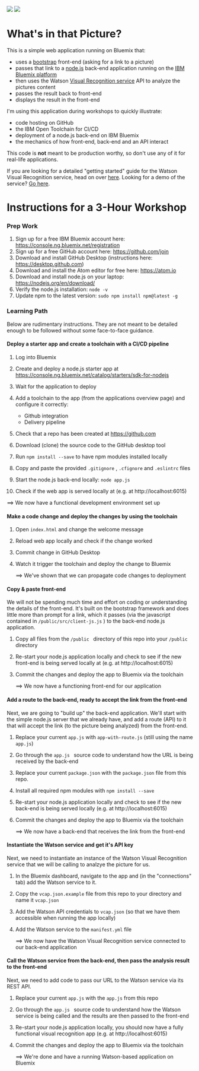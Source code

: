 <a href="https://codeclimate.com/github/uwefassnacht/whats-in-the-pic"><img src="https://codeclimate.com/github/uwefassnacht/whats-in-the-pic/badges/gpa.svg" /></a> <a href="https://codeclimate.com/github/uwefassnacht/whats-in-the-pic"><img src="https://codeclimate.com/github/uwefassnacht/whats-in-the-pic/badges/issue_count.svg" /></a>

# What's in that Picture?

This is a simple web application running on Bluemix that:

- uses a [bootstrap](https://v4-alpha.getbootstrap.com/) front-end (asking for a link to a picture)
- passes that link to a [node.js](https://nodejs.org/en/) back-end application running on the [IBM Bluemix platform](https://www.ibm.com/cloud-computing/bluemix/)
- then uses the Watson [Visual Recognition service](https://www.ibm.com/watson/developercloud/doc/visual-recognition/index.html) API to analyze the pictures content
- passes the result back to front-end
- displays the result in the front-end

I'm using this application during workshops to quickly illustrate:

- code hosting on GitHub
- the IBM Open Toolchain for CI/CD
- deployment of a node.js back-end on IBM Bluemix
- the mechanics of how front-end, back-end and an API interact

This code is **not** meant to be production worthy, so don't use any of it for real-life applications.

If you are looking for a detailed "getting started" guide for the Watson Visual Recognition service, head on over [here](https://www.ibm.com/watson/developercloud/doc/visual-recognition/getting-started.html). Looking for a demo of the service? [Go here](https://visual-recognition-demo.mybluemix.net/).

# Instructions for a 3-Hour Workshop

### Prep Work

1. Sign up for a free IBM Bluemix account here: https://console.ng.bluemix.net/registration
2. Sign up for a free GitHub account here: https://github.com/join
3. Download and install GitHub Desktop (instructions here: https://desktop.github.com)
4. Download and install the Atom editor for free here: https://atom.io
5. Download and install node.js on your laptop: https://nodejs.org/en/download/
6. Verify the node.js installation: `node -v`
7. Update npm to the latest version: `sudo npm install npm@latest -g`

### Learning Path

Below are rudimentary instructions. They are not meant to be detailed enough to be followed without some face-to-face guidance.

#### Deploy a starter app and create a toolchain with a CI/CD pipeline

1. Log into Bluemix

2. Create and deploy a node.js starter app at https://console.ng.bluemix.net/catalog/starters/sdk-for-nodejs

3. Wait for the application to deploy

4. Add a toolchain to the app (from the applications overview page) and configure it correctly:

   - Github integration
   - Delivery pipeline

5. Check that a repo has been created at https://github.com

6. Download (clone) the source code to the GitHub desktop tool

7. Run `npm install --save` to have npm modules installed locally

8. Copy and paste the provided `.gitignore` , `.cfignore` and `.eslintrc` files

9. Start the node.js back-end locally: `node app.js`

10. Check if the web app is served locally at (e.g. at http://localhost:6015)

   ==> We now have a functional development environment set up

#### Make a code change and deploy the changes by using the toolchain

1. Open `index.html` and change the welcome message

2. Reload web app locally and check if the change worked

3. Commit change in GitHub Desktop

4. Watch it trigger the toolchain and deploy the change to Bluemix

   ==> We've shown that we can propagate code changes to deployment

#### Copy & paste front-end

We will not be spending much time and effort on coding or understanding the details of the front-end. It's built on the bootstrap framework and does little more than prompt for a link, which it passes (via the javascript contained in `/public/src/client-js.js` ) to the back-end node.js application.

1. Copy all files from the `/public ` directory of this repo into your `/public` directory
2. Re-start your node.js application locally and check to see if the new front-end is being served locally at (e.g. at http://localhost:6015)
3. Commit the changes and deploy the app to Bluemix via the toolchain

   ​==> We now have a functioning front-end for our application

#### Add a route to the back-end, ready to accept the link from the front-end

Next, we are going to "build up" the back-end application. We'll start with the simple node.js server that we already have, and add a route (API) to it that will accept the link (to the picture being analyzed) from the front-end.

1. Replace your current `app.js` with `app-with-route.js` (still using the name `app.js`)

2. Go through the `app.js ` source code to understand how the URL is being received by the back-end

3. Replace your current `package.json` with the `package.json` file from this repo.

4. Install all required npm modules with `npm install --save`

5. Re-start your node.js application locally and check to see if the new back-end is being served locally (e.g. at http://localhost:6015)

6. Commit the changes and deploy the app to Bluemix via the toolchain

   ==> We now have a back-end that receives the link from the front-end

#### Instantiate the Watson service and get it's API key

Next, we need to instantiate an instance of the Watson Visual Recognition service that we will be calling to analzye the picture for us.

1. In the Bluemix dashboard, navigate to the app and (in the "connections" tab) add the Watson service to it.

2. Copy the `vcap.json.example` file from this repo to your directory and name it `vcap.json`

3.  Add the Watson API credentials to `vcap.json` (so that we have them accessible when running the app locally)

4. Add the Watson service to the `manifest.yml` file

   ==> We now have the Watson Visual Recognition service connected to our back-end application

#### Call the Watson service from the back-end, then pass the analysis result to the front-end

Next, we need to add code to pass our URL to the Watson service via its REST API.

1. Replace your current `app.js` with the `app.js` from this repo

2. Go through the `app.js ` source code to understand how the Watson service is being called and the results are then passed to the front-end

3. Re-start your node.js application locally, you should now have a fully functional visual recognition app (e.g. at http://localhost:6015)

4. Commit the changes and deploy the app to Bluemix via the toolchain

   ==> We're done and have a running Watson-based application on Bluemix
